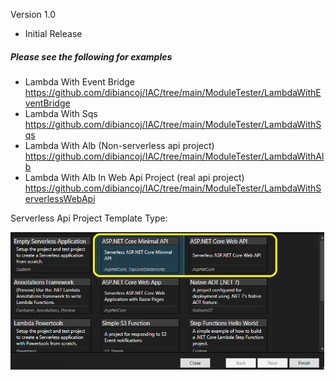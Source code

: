 Version 1.0
 - Initial Release

##### Please see the following for examples
- Lambda With Event Bridge https://github.com/dibiancoj/IAC/tree/main/ModuleTester/LambdaWithEventBridge
- Lambda With Sqs https://github.com/dibiancoj/IAC/tree/main/ModuleTester/LambdaWithSqs
- Lambda With Alb (Non-serverless api project) https://github.com/dibiancoj/IAC/tree/main/ModuleTester/LambdaWithAlb 
- Lambda With Alb In Web Api Project (real api project) https://github.com/dibiancoj/IAC/tree/main/ModuleTester/LambdaWithServerlessWebApi

Serverless Api Project Template Type:

![Serverless Project Type Selection](https://github.com/dibiancoj/IAC/blob/main/DocumentationResources/ServerlessTemplateTypeVS.png)
